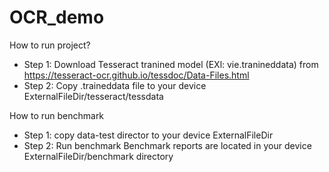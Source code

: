 # OCR_demo

How to run project?

  + Step 1: Download Tesseract tranined model (EXl: vie.tranineddata) from https://tesseract-ocr.github.io/tessdoc/Data-Files.html
  + Step 2: Copy .traineddata file to your device ExternalFileDir/tesseract/tessdata
  
How to run benchmark

  + Step 1: copy data-test director to your device ExternalFileDir
  + Step 2: Run benchmark
  Benchmark reports are located in your device ExternalFileDir/benchmark directory

